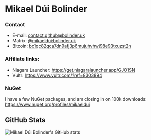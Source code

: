 # Mikael Dúi Bolinder

### Contact
- E-mail: contact.github@bolinder.uk
- Matrix: [@mikaeldui:bolinder.uk](https://matrix.to/#/@mikaeldui:bolinder.uk)
- Bitcoin: [bc1qc82qca7dn9afj3p6mujuhvhwj98e93txuzst2n](bitcoin:bc1qc82qca7dn9afj3p6mujuhvhwj98e93txuzst2n)

### Affiliate links:
- Niagara Launcher: https://get.niagaralauncher.app/GJO1SN
- Vultr: https://www.vultr.com/?ref=8303894

### NuGet
I have a few NuGet packages, and am closing in on 100k downloads: https://www.nuget.org/profiles/mikaeldui

## GitHub Stats

![Mikael Dúi Bolinder's GitHub stats](https://github-readme-stats.vercel.app/api?username=mikaeldui&count_private=true&show_icons=true&theme=github_dark)
